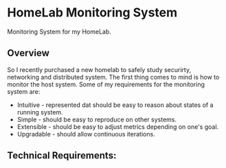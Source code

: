 # HomeLab Monitoring System

Monitoring System for my HomeLab.

## Overview

So I recently purchased a new homelab to safely study securirty, networking and distributed system. The first thing comes to mind is how to monitor the host system. Some of my requirements for the monitoring system are:

* Intuitive - represented dat should be easy to reason about states of a running system.
* Simple - should be easy to reproduce on other systems.
* Extensible - should be easy to adjust metrics depending on one's goal.
* Upgradable - should allow continuous iterations.

## Technical Requirements:

